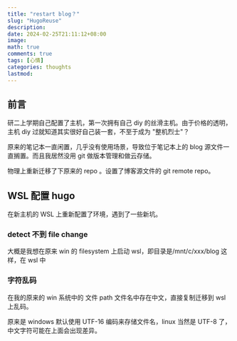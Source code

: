 ```yaml
---
title: "restart blog？"
slug: "HugoReuse"
description: 
date: 2024-02-25T21:11:12+08:00
image: 
math: true
comments: true
tags: [心情]
categories: thoughts
lastmod: 
---
```


## 前言

研二上学期自己配置了主机，第一次拥有自己 diy 的丝滑主机。由于价格的透明，主机 diy 过就知道其实很好自己装一套，不至于成为 "整机烈士"？

原来的笔记本一直闲置，几乎没有使用场景，导致位于笔记本上的 blog 源文件一直搁置。而且我居然没用 git 做版本管理和做云存储。

物理上重新迁移了下原来的 repo 。设置了博客源文件的 git remote repo。

## WSL 配置 hugo

在新主机的 WSL 上重新配置了环境，遇到了一些新坑。

### detect 不到 file change

大概是我想在原来 win 的 filesystem 上启动 wsl，即目录是/mnt/c/xxx/blog 这样，在 wsl 中



### 字符乱码

在我的原来的 win 系统中的 文件 path 文件名中存在中文，直接复制迁移到 wsl 上乱码。

原来是 windows 默认使用 UTF-16 编码来存储文件名，linux 当然是 UTF-8 了，中文字符可能在上面会出现差异。



